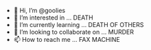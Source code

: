 - 👋 Hi, I’m @goolies
- 👀 I’m interested in ... DEATH
- 🌱 I’m currently learning ... DEATH OF OTHERS
- 💞️ I’m looking to collaborate on ... MURDER
- 📫 How to reach me ... FAX MACHINE

<!---
goolies/goolies is a ✨ special ✨ repository because its `README.md` (this file) appears on your GitHub profile.
You can click the Preview link to take a look at your changes.
--->
